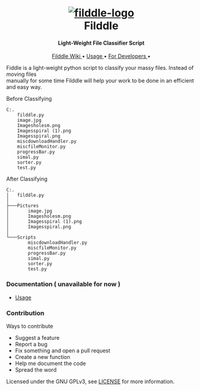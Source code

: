<h1 align="center">
  <br>
  <a href="https://github.com/khaingmyelkhant/Filddle"><img src="https://i.ibb.co/fdDzCBR/download.png" alt="filddle-logo"></a>
  <br>
  Filddle
  <br>
</h1>

<h4 align="center">
Light-Weight File Classifier Script
</h4>

<p align="center">
<a href="https://github.com/khaingmyelkhant/Filddle/README.md/#"> Filddle Wiki </a> •
<a href="https://github.com/khaingmyelkhant/Filddle/README.md/#"> Usage </a> •
<a href="https://github.com/khaingmyelkhant/Filddle/README.md/#"> For Developers </a> •
</p>

Fiddle is a light-weight python script to classify your massy files. Instead of moving files<br/>manually for some time
Filddle will help your work to be done in an efficient and easy way.

Before Classifying
```
C:.
    filddle.py
    image.jpg
    Imagesholesm.png
    Imagesspiral (1).png
    Imagesspiral.png
    miscdownloadHandler.py
    miscfileMonitor.py
    progressBar.py
    simal.py
    sorter.py
    test.py
```

After Classifying

```
C:.
│   filddle.py
│
├───Pictures
│       image.jpg
│       Imagesholesm.png
│       Imagesspiral (1).png
│       Imagesspiral.png
│
└───Scripts
        miscdownloadHandler.py
        miscfileMonitor.py
        progressBar.py
        simal.py
        sorter.py
        test.py
```
### Documentation ( unavailable for now )
- [Usage](https://github.com/khaingmyelkhant/Filddle/README.md/#)

### Contribution
Ways to contribute
- Suggest a feature
- Report a bug
- Fix something and open a pull request
- Create a new function
- Help me document the code
- Spread the word

Licensed under the GNU GPLv3, see [LICENSE](LICENSE) for more information.


